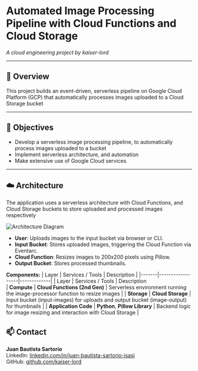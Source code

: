 # Automated Image Processing Pipeline with Cloud Functions and Cloud Storage
*A cloud engineering project by kaiser-lord*

---

## 📘 Overview
This project builds an event-driven, serverless pipeline on Google Cloud Platform (GCP) that automatically processes images uploaded to a Cloud Storage bucket

---

## 🎯 Objectives

- Develop a serverless image processing pipeline, to automatically process images uploaded to a bucket  
- Implement serverless architecture, and automation
- Make extensive use of Google Cloud services

---

## ☁️ Architecture
 The application uses a serverless architecture with Cloud Functions, and Cloud Storage buckets to store uploaded and processed images respectively

![Architecture Diagram](todo-app-architecture.png)

- **User**: Uploads images to the input bucket via browser or CLI.
- **Input Bucket**: Stores uploaded images, triggering the Cloud Function via Eventarc.
- **Cloud Function**: Resizes images to 200x200 pixels using Pillow.
- **Output Bucket**: Stores processed thumbnails.


**Components:**
| Layer | Services / Tools | Description |
|-------|------------------|-------------|
| Layer                      | Services / Tools                                      | Description                                      
| **Compute**                | **Cloud Functions (2nd Gen)**                         | Serverless environment running the image-processor function to resize images |
| **Storage**               | **Cloud Storage**                                      | Input bucket (input-images) for uploads and output bucket (image-output) for thumbnails |
| **Application Code**       | **Python**, **Pillow Library**                        | Backend logic for image resizing and interaction with Cloud Storage |






## 📫 Contact
**Juan Bautista Sartorio**  
LinkedIn: [linkedin.com/in/juan-bautista-sartorio-isasi](https://www.linkedin.com/in/juan-bautista-sartorio-isasi/)  
GitHub: [github.com/kaiser-lord](https://github.com/kaiser-lord)

